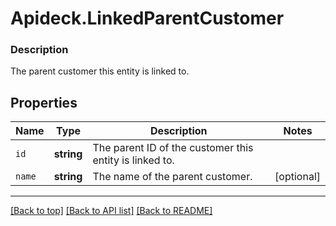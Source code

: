 # Apideck.LinkedParentCustomer

### Description

The parent customer this entity is linked to.

## Properties
Name | Type | Description | Notes
------------ | ------------- | ------------- | -------------
`id` | **string** | The parent ID of the customer this entity is linked to. | 
`name` | **string** | The name of the parent customer. | [optional] 





---

[[Back to top]](#) [[Back to API list]](../../../../README.md#documentation-for-api-endpoints) [[Back to README]](../../../../README.md)


